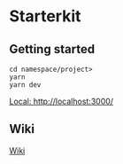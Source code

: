# Starterkit

## Getting started

```
cd namespace/project>
yarn
yarn dev
```

[Local: http://localhost:3000/](http://localhost:3000/)

## Wiki

[Wiki](https://gitlab.com/atecna-frontend/formations/starterkit/-/wikis/home)
